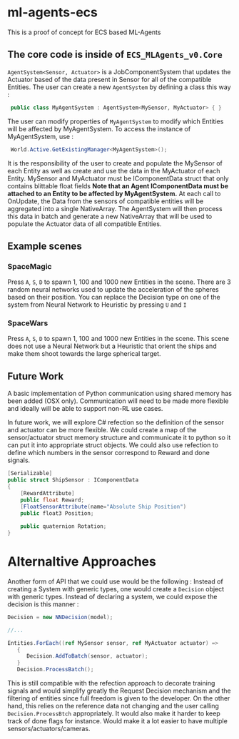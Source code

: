 # ml-agents-ecs

This is a proof of concept for ECS based ML-Agents

## The core code is inside of `ECS_MLAgents_v0.Core`

`AgentSystem<Sensor, Actuator>` is a JobComponentSystem that updates the Actuator based of the data present in Sensor for all of the compatible Entities. The user can create a new `AgentSystem` by defining a class this way :

```csharp
 public class MyAgentSystem : AgentSystem<MySensor, MyActuator> { }
```

The user can modify properties of `MyAgentSystem` to modify which Entities will be affected by MyAgentSystem.
To access the instance of MyAgentSystem, use :

```csharp
 World.Active.GetExistingManager<MyAgentSystem>(); 
```

It is the responsibility of the user to create and populate the MySensor of each Entity as well as create and use the data in the MyActuator of each Entity. MySensor and MyActuator must be IComponentData struct that only contains blittable float fields
__Note that an Agent IComponentData must be attached to an Entity to be affected by MyAgentSystem.__
     At each call to OnUpdate, the Data from the sensors of compatible entities will be aggregated into a single NativeArray<float>. The AgentSystem will then process this data in batch and generate a new NativeArray<float> that will be used to populate the Actuator data of all compatible Entities.
    
## Example scenes

### SpaceMagic

Press `A`, `S`, `D` to spawn 1, 100 and 1000 new Entities in the scene.
There are 3 random neural networks used to update the acceleration of the spheres based on their position. You can replace the Decision type on one of the system from Neural Network to Heuristic by pressing `U` and `I`

### SpaceWars

Press `A`, `S`, `D` to spawn 1, 100 and 1000 new Entities in the scene. This scene does not use a Neural Network but a Heuristic that orient the ships and make them shoot towards the large spherical target.

## Future Work

A basic implementation of Python communication using shared memory has been added (OSX only). Communication will need to be made more flexible and ideally will be able to support non-RL use cases.

In future work, we will explore C# refection so the definition of the sensor and actuator can be more flexible. We could create a map of the sensor/actuator struct memory structure and communicate it to python so it can put it into appropriate struct objects. We could also use refection to define which numbers in the sensor correspond to Reward and done signals. 

```csharp
[Serializable]
public struct ShipSensor : IComponentData
{
	[RewardAttribute]
	public float Reward;
	[FloatSensorAttribute(name="Absolute Ship Position")
	public float3 Position;
        
	public quaternion Rotation;
}
```
     
# Alternaltive Approaches

Another form of API that we could use would be the following : Instead of creating a System with generic types, one would create a `Decision` object with generic types. Instead of declaring a system, we could expose the decision is this manner :

```csharp
Decision = new NNDecision(model);

//...

Entities.ForEach((ref MySensor sensor, ref MyActuator actuator) =>
   {
      Decision.AddToBatch(sensor, actuator);
   }
   Decision.ProcessBatch();
```

This is still compatible with the refection approach to decorate training signals and would simplify greatly the Request Decision mechanism and the filtering of entities since full freedom is given to the developer. On the other hand, this relies on the reference data not changing and the user calling `Decision.ProcessBtch` appropriately. It would also make it harder to keep track of done flags for instance. Would make it a lot easier to have multiple sensors/actuators/cameras.
